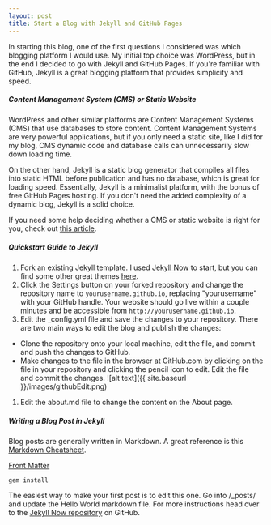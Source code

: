 ```yaml
---
layout: post
title: Start a Blog with Jekyll and GitHub Pages
---
```


In starting this blog, one of the first questions I considered was which blogging platform I would use.  My initial top choice was WordPress, but in the end I decided to go with Jekyll and GitHub Pages.  If you&#39;re familiar with GitHub, Jekyll is a great blogging platform that provides simplicity and speed.

##### Content Management System (CMS) or Static Website
WordPress and other similar platforms are Content Management Systems (CMS) that use databases to store content.  Content Management Systems are very powerful applications, but if you only need a static site, like I did for my blog, CMS dynamic code and database calls can unnecessarily slow down loading time.

On the other hand, Jekyll is a static blog generator that compiles all files into static HTML before publication and has no database, which is great for loading speed.  Essentially, Jekyll is a minimalist platform, with the bonus of free GitHub Pages hosting.  If you don&#39;t need the added complexity of a dynamic blog, Jekyll is a solid choice.

If you need some help deciding whether a CMS or static website is right for you, check out <a href="http://www.dmgbluegill.com/blog/content-management-system-cms-or-static-website-which-right-you" target="_blank">this article</a>.

##### Quickstart Guide to Jekyll
1. Fork an existing Jekyll template.  I used <a href="https://github.com/barryclark/jekyll-now" target="_blank">Jekyll Now</a> to start, but you can find some other great themes 
<a href="https://github.com/jekyll/jekyll/wiki/Themes" target="_blank">here</a>.
1. Click the Settings button on your forked repository and change the repository name to ```yourusername.github.io```, replacing "yourusername" with your GitHub handle.  Your website should go live within a couple minutes and be accessible from ```http://yourusername.github.io```.
1. Edit the _config.yml file and save the changes to your repository.  There are two main ways to edit the blog and publish the changes:
  * Clone the repository onto your local machine, edit the file, and commit and push the changes to GitHub.
  * Make changes to the file in the browser at GitHub.com by clicking on the file in your repository and clicking the pencil icon to edit.  Edit the file and commit the changes.
![alt text]({{ site.baseurl }}/images/githubEdit.png)
1. Edit the about.md file to change the content on the About page.

##### Writing a Blog Post in Jekyll

Blog posts are generally written in Markdown.  A great reference is this <a href="https://github.com/adam-p/markdown-here/wiki/Markdown-Cheatsheet" target="_blank">Markdown Cheatsheet</a>.

<a href="http://jekyllrb.com/docs/frontmatter/" target="_blank">Front Matter</a>

```gem install```

The easiest way to make your first post is to edit this one. Go into /_posts/ and update the Hello World markdown file. For more instructions head over to the [Jekyll Now repository](https://github.com/barryclark/jekyll-now) on GitHub.